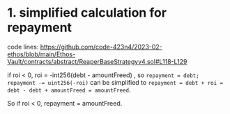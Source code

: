# 1. simplified calculation for repayment

code lines: https://github.com/code-423n4/2023-02-ethos/blob/main/Ethos-Vault/contracts/abstract/ReaperBaseStrategyv4.sol#L118-L129

if roi < 0, roi = -int256(debt - amountFreed) , so `repayment = debt; repayment -= uint256(-roi)` can be simplified to `repayment = debt + roi = debt - debt + amountFreed = amountFreed`.

So if roi < 0, repayment = amountFreed.